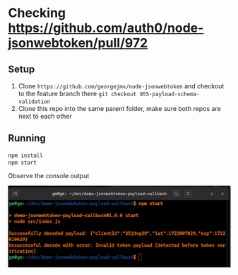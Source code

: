 # Checking https://github.com/auth0/node-jsonwebtoken/pull/972

## Setup

1. Clone `https://github.com/georgejmx/node-jsonwebtoken` and checkout to the feature branch there `git checkout 955-payload-schema-validation`
2. Clone this repo into the same parent folder, make sure both repos are next to each other

## Running

```
npm install
npm start
```

Observe the console output

![screenshot](./docs/screenshot.png)
